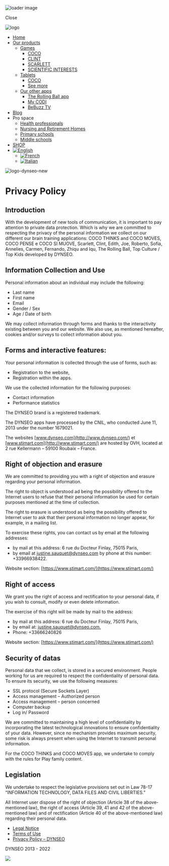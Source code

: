 ![loader image](https://www.dynseo.com/wp-content/uploads/2024/09/ezgif.com-animated-gif-maker-5.gif)

Close

 ![logo](https://www.dynseo.com/wp-content/uploads/2024/01/logo.jpg)

* [Home](https://www.dynseo.com/en/)
* [Our products](https://www.dynseo.com/en/our-products-brain-games-adapted-for-all/)
    * [Games](#)
        * [COCO](https://www.dynseo.com/en/brain-games-apps/coco-educational-games/)
        * [CLINT](https://www.dynseo.com/en/brain-games-apps/clint-brain-games-for-adults/)
        * [SCARLETT](https://www.dynseo.com/en/brain-games-apps/scarlett-brain-games-for-seniors/)
        * [SCIENTIFIC INTERESTS](https://www.dynseo.com/en/scientific-interest/)
    * [Tablets](#)
        * [COCO](https://www.dynseo.com/en/the-coco-thinks-and-coco-moves-educational-tablet/)
        * [See more](https://www.dynseo.com/en/our-products-brain-games-adapted-for-all/)
    * [Our other apps](#)
        * [The Rolling Ball app](https://www.dynseo.com/en/the-rolling-ball/)
        * [My CODI](https://www.dynseo.com/en/my-dico-communication-and-autonomy/)
        * [BeBuzz TV](https://www.dynseo.com/en/bebuzz-tv/)
* [Blog](https://www.dynseo.com/en/the-coaches-blog-your-brain-coach/)
* Pro space
    * [Health professionals](https://www.dynseo.com/en/you-are/health-professionals/)
    * [Nursing and Retirement Homes](https://www.dynseo.com/en/ehpad-retirement-homes/)
    * [Primary schools](https://www.dynseo.com/en/coco-the-educational-program-for-primary-schools/)
    * [Middle schools](https://www.dynseo.com/en/clint-learning-app-for-middle-school/)
* [SHOP](https://www.dynseo.com/en/order/)
* [![English](https://www.dynseo.com/wp-content/plugins/sitepress-multilingual-cms/res/flags/en.png)](https://www.dynseo.com/en/privacy-policy/)
    * [![French](https://www.dynseo.com/wp-content/plugins/sitepress-multilingual-cms/res/flags/fr.png)](https://www.dynseo.com/politique-de-confidentialite/)
    * [![Italian](https://www.dynseo.com/wp-content/plugins/sitepress-multilingual-cms/res/flags/it.png)](https://www.dynseo.com/it/informativa-sulla-privacy-dynseo/)

 ![logo-dynseo-new](https://www.dynseo.com/wp-content/uploads/2022/05/logo-dynseo-new.png)

Privacy Policy
==============

Introduction
------------

With the development of new tools of communication, it is important to pay attention to private data protection. Which is why we are committed to respecting the privacy of the personal information we collect on our different our brain training applications: COCO THINKS and COCO MOVES, COCO PENSE e COCO SI MUOVE, Scarlett, Clint, Edith, Joe, Roberto, Sofia, Annelies, Carmen, Fernando, Zhiqu and Iqu, The Rolling Ball, Top Culture / Top Kids developed by DYNSEO.

Information Collection and Use
------------------------------

Personal information about an individual may include the following:

* Last name
* First name
* Email
* Gender / Sex
* Age / Date of birth

We may collect information through forms and thanks to the interactivity existing between you and our website. We also use, as mentioned hereafter, cookies and/or surveys to collect information about you.

Forms and interactive features:
-------------------------------

Your personal information is collected through the use of forms, such as:

* Registration to the website,
* Registration within the apps.

We use the collected information for the following purposes:

* Contact information
* Performance statistics

The DYNSEO brand is a registered trademark.

The DYNSEO apps have processed by the CNIL, who conducted June 11, 2013 under the number 1679021.

The websites [www.dynseo.com](http://www.dynseo.com/) et [www.stimart.com](http://www.stimart.com/) are hosted by OVH, located at 2 rue Kellermann – 59100 Roubaix – France.

Right of objection and erasure
------------------------------

We are committed to providing you with a right of objection and erasure regarding your personal information.

The right to object is understood ad being the possibility offered to the Internet users to refuse that their personal information be used for certain purposes mentioned at the time of collection.

The right to erasure is understood as being the possibility offered to Internet user to ask that their personal information no longer appear, for example, in a mailing list.

To exercise these rights, you can contact us by email at the following addresses:

* by mail at this address: 6 rue du Docteur Finlay, 75015 Paris,
* by email at [justine.sauquet@dynseo.com](mailto:justine.sauquet@dynseo.com) by phone at this number: +33966938422.

Website section: [https://www.stimart.com/](https://www.stimart.com/)

Right of access
---------------

We grant you the right of access and rectification to your personal data, if you wish to consult, modify or even delete information.

The exercise of this right will be made by mail to the address:

* by mail at this address: 6 rue du Docteur Finlay, 75015 Paris,
* by email at: [justine.sauquet@dynseo.com,](mailto:justine.sauquet@dynseo.com)
* Phone: +33666240826

Website section: [https://www.stimart.com/](https://www.stimart.com/)

Security of datas
-----------------

Personal data that we collect, is stored in a secured environment. People working for us are required to respect the confidentiality of personal data. To ensure its security, we use the following measures:

* SSL protocol (Secure Sockets Layer)
* Access management – Authorized person
* Access management – person concerned
* Computer backup
* Log in/ Password

We are committed to maintaining a high level of confidentiality by incorporating the latest technological innovations to ensure confidentiality of your data. However, since no mechanism provides maximum security, some risk is always present when using the Internet to transmit personal information. 

For the COCO THINKS and COCO MOVES app, we undertake to comply with the rules for Play family content.

Legislation
-----------

We undertake to respect the legislative provisions set out in Law 78-17 “INFORMATION TECHNOLOGY, DATA FILES AND CIVIL LIBERTIES.”

All Internet user dispose of the right of objection (Article 38 of the above-mentioned law), the right of access (Article 39, 41 and 42 of the above-mentioned law) and of rectification (Article 40 of the above-mentioned law) regarding their personal data.

* [Legal Notice](https://www.dynseo.com/en/legal-notice-dynseo/)
* [Terms of Use](https://www.dynseo.com/en/terms-of-use/)
* [Privacy Policy – DYNSEO](https://www.dynseo.com/en/privacy-policy/)

DYNSEO 2013 - 2022

    

 

![](https://dc.ads.linkedin.com/collect/?pid=118365&fmt=gif)